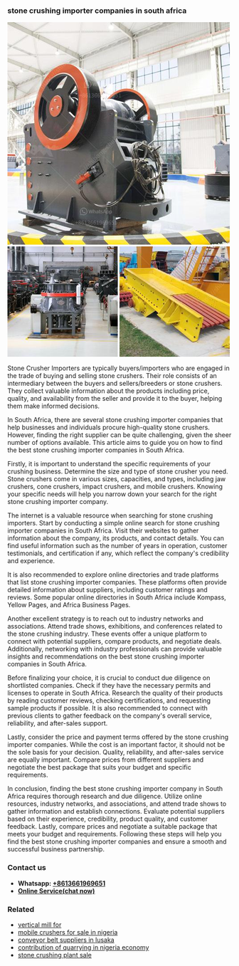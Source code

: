<h3>stone crushing importer companies in south africa</h3><img src='1706754268.jpg' alt=''><p>Stone Crusher Importers are typically buyers/importers who are engaged in the trade of buying and selling stone crushers. Their role consists of an intermediary between the buyers and sellers/breeders or stone crushers. They collect valuable information about the products including price, quality, and availability from the seller and provide it to the buyer, helping them make informed decisions.</p><p>In South Africa, there are several stone crushing importer companies that help businesses and individuals procure high-quality stone crushers. However, finding the right supplier can be quite challenging, given the sheer number of options available. This article aims to guide you on how to find the best stone crushing importer companies in South Africa.</p><p>Firstly, it is important to understand the specific requirements of your crushing business. Determine the size and type of stone crusher you need. Stone crushers come in various sizes, capacities, and types, including jaw crushers, cone crushers, impact crushers, and mobile crushers. Knowing your specific needs will help you narrow down your search for the right stone crushing importer company.</p><p>The internet is a valuable resource when searching for stone crushing importers. Start by conducting a simple online search for stone crushing importer companies in South Africa. Visit their websites to gather information about the company, its products, and contact details. You can find useful information such as the number of years in operation, customer testimonials, and certification if any, which reflect the company's credibility and experience.</p><p>It is also recommended to explore online directories and trade platforms that list stone crushing importer companies. These platforms often provide detailed information about suppliers, including customer ratings and reviews. Some popular online directories in South Africa include Kompass, Yellow Pages, and Africa Business Pages.</p><p>Another excellent strategy is to reach out to industry networks and associations. Attend trade shows, exhibitions, and conferences related to the stone crushing industry. These events offer a unique platform to connect with potential suppliers, compare products, and negotiate deals. Additionally, networking with industry professionals can provide valuable insights and recommendations on the best stone crushing importer companies in South Africa.</p><p>Before finalizing your choice, it is crucial to conduct due diligence on shortlisted companies. Check if they have the necessary permits and licenses to operate in South Africa. Research the quality of their products by reading customer reviews, checking certifications, and requesting sample products if possible. It is also recommended to connect with previous clients to gather feedback on the company's overall service, reliability, and after-sales support.</p><p>Lastly, consider the price and payment terms offered by the stone crushing importer companies. While the cost is an important factor, it should not be the sole basis for your decision. Quality, reliability, and after-sales service are equally important. Compare prices from different suppliers and negotiate the best package that suits your budget and specific requirements.</p><p>In conclusion, finding the best stone crushing importer company in South Africa requires thorough research and due diligence. Utilize online resources, industry networks, and associations, and attend trade shows to gather information and establish connections. Evaluate potential suppliers based on their experience, credibility, product quality, and customer feedback. Lastly, compare prices and negotiate a suitable package that meets your budget and requirements. Following these steps will help you find the best stone crushing importer companies and ensure a smooth and successful business partnership.</p><h3>Contact us</h3><ul><li><strong>Whatsapp:&nbsp;<a href="https://wa.me/8613661969651">+8613661969651</a></strong></li><li><a href="https://swt.shibang-china.com/?git&amp;zhl&amp;stone crushing importer companies in south africa"><strong>Online Service(chat now)</strong></a></li></ul><h3>Related</h3><ul><li><a href='vertical mill for.md'>vertical mill for</a></li><li><a href='mobile crushers for sale in nigeria.md'>mobile crushers for sale in nigeria</a></li><li><a href='conveyor belt suppliers in lusaka.md'>conveyor belt suppliers in lusaka</a></li><li><a href='contribution of quarrying in nigeria economy.md'>contribution of quarrying in nigeria economy</a></li><li><a href='stone crushing plant sale.md'>stone crushing plant sale</a></li></ul>